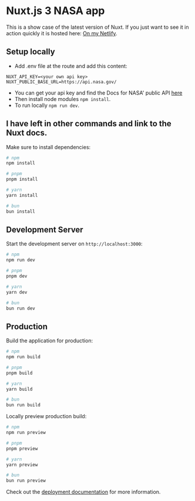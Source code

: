 # Nuxt.js 3 NASA app

This is a show case of the latest version of Nuxt. If you just want to see it in action quickly it is hosted here: [On my Netlify](https://nasa-nuxt-pinia.netlify.app/).

## Setup locally

- Add .env file at the route and add this content:
```
NUXT_API_KEY=<your own api key>
NUXT_PUBLIC_BASE_URL=https://api.nasa.gov/
```
- You can get your api key and find the Docs for NASA' public API [here](https://api.nasa.gov)
- Then install node modules `npm install`.
- To run locally `npm run dev`.

## I have left in other commands and link to the Nuxt docs.

Make sure to install dependencies:

```bash
# npm
npm install

# pnpm
pnpm install

# yarn
yarn install

# bun
bun install
```

## Development Server

Start the development server on `http://localhost:3000`:

```bash
# npm
npm run dev

# pnpm
pnpm dev

# yarn
yarn dev

# bun
bun run dev
```

## Production

Build the application for production:

```bash
# npm
npm run build

# pnpm
pnpm build

# yarn
yarn build

# bun
bun run build
```

Locally preview production build:

```bash
# npm
npm run preview

# pnpm
pnpm preview

# yarn
yarn preview

# bun
bun run preview
```

Check out the [deployment documentation](https://nuxt.com/docs/getting-started/deployment) for more information.
